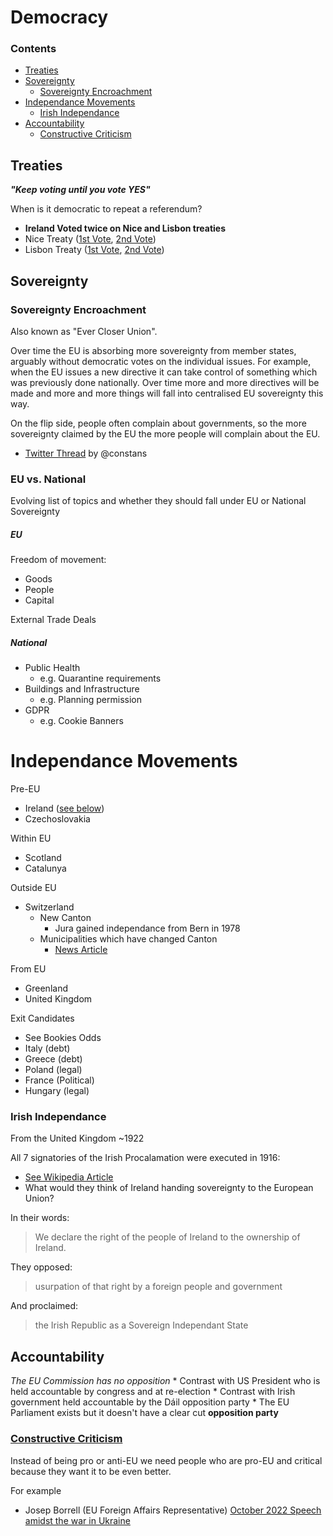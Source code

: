 # Democracy

### Contents
* [Treaties](#eu-treaties)
* [Sovereignty](#sovereignty)
   * [Sovereignty Encroachment](#sovereignty-encroachment)
* [Independance Movements](#independance-movements)
   * [Irish Independance](#irish-independance)
* [Accountability](#accountability)
  * [Constructive Criticism](#constructive-criticism)

## Treaties
***"Keep voting until you vote YES"***

When is it democratic to repeat a referendum?
 * **Ireland Voted twice on Nice and Lisbon treaties**
 * Nice Treaty ([1st Vote](https://en.wikipedia.org/wiki/Twenty-fourth_Amendment_of_the_Constitution_Bill_2001), [2nd Vote](https://en.wikipedia.org/wiki/Twenty-sixth_Amendment_of_the_Constitution_of_Ireland))
 * Lisbon Treaty ([1st Vote](https://en.wikipedia.org/wiki/Twenty-eighth_Amendment_of_the_Constitution_Bill_2008), [2nd Vote](https://en.wikipedia.org/wiki/Twenty-eighth_Amendment_of_the_Constitution_of_Ireland))


## Sovereignty
### Sovereignty Encroachment
Also known as "Ever Closer Union".

Over time the EU is absorbing more sovereignty from member states, arguably without democratic votes on the individual issues. For example, when the EU issues a new directive it can take control of something which was previously done nationally. Over time more and more directives will be made and more and more things will fall into centralised EU sovereignty this way.

On the flip side, people often complain about governments, so the more sovereignty claimed by the EU the more people will complain about the EU.

* [Twitter Thread](https://twitter.com/nntaleb/status/1466503834331758606?s=20]) by @constans

### EU vs. National
Evolving list of topics and whether they should fall under EU or National Sovereignty

##### EU
Freedom of movement:
* Goods
* People
* Capital

External Trade Deals

##### National
* Public Health
    * e.g. Quarantine requirements
* Buildings and Infrastructure
    * e.g. Planning permission
* GDPR
    * e.g. Cookie Banners

# Independance Movements

Pre-EU
* Ireland ([see below](#irish-independance))
* Czechoslovakia

Within EU
* Scotland
* Catalunya

Outside EU
* Switzerland
    * New Canton
        * Jura gained independance from Bern in 1978
    * Municipalities which have changed Canton
        * [News Article](https://www.rts.ch/info/regions/berne/8625894-moutier-change-de-canton-une-premiere-pour-une-commune-de-cette-taille.html)

From EU
* Greenland
* United Kingdom

Exit Candidates
* See Bookies Odds
* Italy (debt)
* Greece (debt)
* Poland (legal)
* France (Political)
* Hungary (legal)

### Irish Independance 
From the United Kingdom ~1922

All 7 signatories of the Irish Procalamation were executed in 1916:
* [See Wikipedia Article](https://en.wikipedia.org/wiki/Proclamation_of_the_Irish_Republic)
* What would they think of Ireland handing sovereignty to the European Union?

In their words:
> We declare the right of the people of Ireland to the ownership of Ireland.

They opposed:
> usurpation of that right by a foreign people and government

And proclaimed:
> the Irish Republic as a Sovereign Independant State

## Accountability
*The EU Commission has no opposition*
    * Contrast with US President who is held accountable by congress and at re-election
    * Contrast with Irish government held accountable by the Dáil opposition party
    * The EU Parliament exists but it doesn't have a clear cut **opposition party**

### [Constructive Criticism](#constructive-criticism)

Instead of being pro or anti-EU we need people who are pro-EU and critical because they want it to be even better.

For example
* Josep Borrell (EU Foreign Affairs Representative) [October 2022 Speech amidst the war in Ukraine](https://www.eeas.europa.eu/eeas/eu-ambassadors-annual-conference-2022-opening-speech-high-representative-josep-borrell_en)
